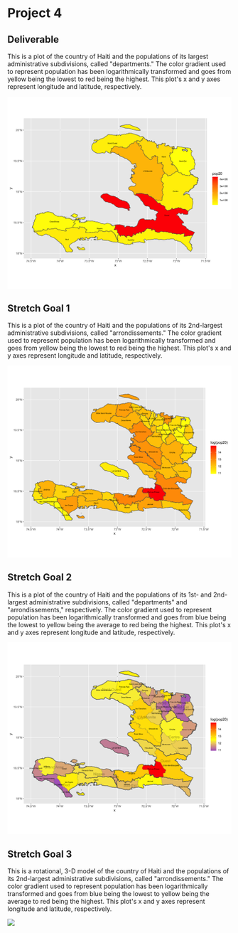 # Project 4

## Deliverable

This is a plot of the country of Haiti and the populations of its largest administrative subdivisions, called "departments." The color gradient used to represent population has been logarithmically transformed and goes from yellow being the lowest to red being the highest. This plot's x and y axes represent longitude and latitude, respectively.

![](project4_deliv)

## Stretch Goal 1

This is a plot of the country of Haiti and the populations of its 2nd-largest administrative subdivisions, called "arrondissements." The color gradient used to represent population has been logarithmically transformed and goes from yellow being the lowest to red being the highest. This plot's x and y axes represent longitude and latitude, respectively.

![](project4_str1)

## Stretch Goal 2

This is a plot of the country of Haiti and the populations of its 1st- and 2nd-largest administrative subdivisions, called "departments" and "arrondissements," respectively. The color gradient used to represent population has been logarithmically transformed and goes from blue being the lowest to yellow being the average to red being the highest. This plot's x and y axes represent longitude and latitude, respectively.

![](project4_str2)

## Stretch Goal 3

This is a rotational, 3-D model of the country of Haiti and the populations of its 2nd-largest administrative subdivisions, called "arrondissements." The color gradient used to represent population has been logarithmically transformed and goes from blue being the lowest to yellow being the average to red being the highest. This plot's x and y axes represent longitude and latitude, respectively.

![](haiti.gif)
